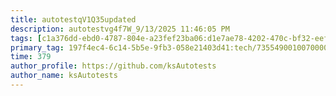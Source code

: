 ```yaml
---
title: autotestqV1Q35updated
description: autotestvg4f7W_9/13/2025 11:46:05 PM
tags: [c1a376dd-ebd0-4787-804e-a23fef23ba06:d1e7ae78-4202-470c-bf32-eef58f395288/9fa7ee94-dd61-4dcb-bd6f-d6fce4c53cf5]
primary_tag: 197f4ec4-6c14-5b5e-9fb3-058e21403d41:tech/73554900100700000996/67838200100800006287
time: 379
author_profile: https://github.com/ksAutotests
author_name: ksAutotests
---
```

